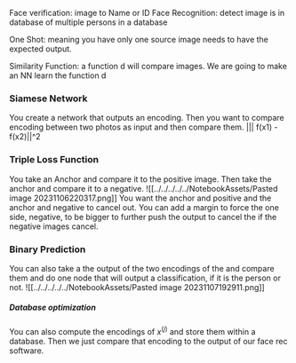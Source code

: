 Face verification: image to Name or ID
Face Recognition: detect image is in database of multiple persons in a database

One Shot: meaning you have only one source image needs to have the expected output.

Similarity Function: a function d will compare images. We are going to make an NN learn the function d

### Siamese Network
You create a network that outputs an encoding. Then you want to compare encoding between two photos as input and then compare them. ||| f(x1) - f(x2)||^2 

### Triple Loss Function
You take an Anchor and compare it to the positive image. Then take the anchor and compare it to a negative. 
![[../../../../../NotebookAssets/Pasted image 20231106220317.png]]
You want the anchor and positive and the anchor and negative to cancel out. You can add a margin to force the one side, negative, to be bigger to further push the output to cancel the if the negative images cancel.

### Binary Prediction
You can also take a the output of the two encodings of the and compare them and do one node that will output a classification, if it is the person or not.
![[../../../../../NotebookAssets/Pasted image 20231107192911.png]]

##### Database optimization
You can also compute the encodings of $x^{(j)}$ and store them within a database. Then we just compare that encoding to the output of our face rec software.

